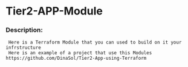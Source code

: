 # Tier2-APP-Module
  ### Description:
     Here is a Terraform Module that you can used to build on it your infrstructure
     Here is an example of a project that use this Modules https://github.com/DinaSol/Tier2-App-using-Terraform
